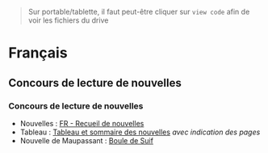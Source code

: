 > Sur portable/tablette, il faut peut-être cliquer sur `view code` afin de voir les fichiers du drive

# Français

## Concours de lecture de nouvelles

### Concours de lecture de nouvelles

* Nouvelles : <a href="https://github.com/lapingenieur/wet/blob/main/FR - Recueil de nouvelles.pdf">FR - Recueil de nouvelles</a>
* Tableau : <a href="https://github.com/lapingenieur/wet/blob/main/FR - Tableau et sommaire des nouvelles.md">Tableau et sommaire des nouvelles</a> *avec indication des pages*
* Nouvelle de Maupassant : <a href="https://github.com/lapingenieur/wet/blob/main/FR - Boule de suif.pdf">Boule de Suif</a>
